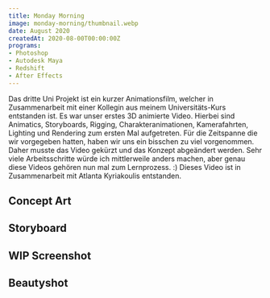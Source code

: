 ```yaml
---
title: Monday Morning
image: monday-morning/thumbnail.webp
date: August 2020
createdAt: 2020-08-00T00:00:00Z
programs:
- Photoshop
- Autodesk Maya
- Redshift
- After Effects
---
```


Das dritte Uni Projekt ist ein kurzer Animationsfilm, welcher in Zusammenarbeit mit einer Kollegin aus meinem Universitäts-Kurs entstanden ist.
Es war unser erstes 3D animierte Video.
Hierbei sind Animatics, Storyboards, Rigging, Charakteranimationen, Kamerafahrten, Lighting und Rendering zum ersten Mal aufgetreten.
Für die Zeitspanne die wir vorgegeben hatten, haben wir uns ein bisschen zu viel vorgenommen. Daher musste das Video gekürzt und das Konzept abgeändert werden.
Sehr viele Arbeitsschritte würde ich mittlerweile anders machen, aber genau diese Videos gehören nun mal zum Lernprozess. :)
Dieses Video ist in Zusammenarbeit mit Atlanta Kyriakoulis entstanden.

<view-on-link href="https://www.youtube.com/watch?v=gMUWjkDX2kY" icon="fab fa-youtube" name="YouTube" color="#FF001C"></view-on-link>
<view-on-link href="https://www.artstation.com/artwork/zOXmA2" icon="fab fa-artstation" name="ArtStation" color="#00AFEB"></view-on-link>

<asset-video src="monday-morning/monday_morning.webm"></asset-video>

## Concept Art
<asset-image src="monday-morning/01_concept_art.webp" alt="Concept Art"></asset-image>

## Storyboard
<asset-image src="monday-morning/02_storyboard.webp" alt="Storyboard"></asset-image>

## WIP Screenshot
<asset-image src="monday-morning/03_wip_bee.webp" alt="WIP Screenshot"></asset-image>

## Beautyshot
<asset-image src="monday-morning/04_render.webp" alt="Beautyshot"></asset-image>

